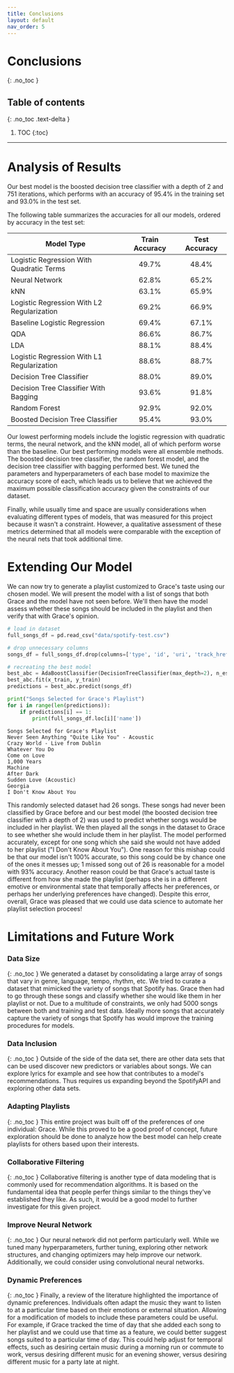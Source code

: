 ```yaml
---
title: Conclusions
layout: default
nav_order: 5
---
```


# Conclusions
{: .no_toc }

## Table of contents
{: .no_toc .text-delta }

1. TOC
{:toc}

---

# Analysis of Results
Our best model is the boosted decision tree classifier with a depth of 2 and 751 iterations, 
which performs with an accuracy of 95.4% in the training set and 93.0% in the test set.

The following table summarizes the accuracies for all our models, ordered by accuracy in the test set:

|                 Model Type                 | Train Accuracy      | Test Accuracy      |
|--------------------------------------------|:-------------------:|:------------------:|
|  Logistic Regression With Quadratic Terms  |       49.7%         |       48.4%        |
|                 Neural Network             |       62.8%         |       65.2%        |
|                     kNN                    |       63.1%         |       65.9%        |
| Logistic Regression With L2 Regularization |       69.2%         |       66.9%        |
|        Baseline Logistic Regression        |       69.4%         |       67.1%        |
|                     QDA                    |       86.6%         |       86.7%        |
|                     LDA                    |       88.1%         |       88.4%        |
| Logistic Regression With L1 Regularization |       88.6%         |       88.7%        |
|          Decision Tree Classifier          |       88.0%         |       89.0%        |
|    Decision Tree Classifier With Bagging   |       93.6%         |       91.8%        |
|               Random Forest                |       92.9%         |       92.0%        |
|       Boosted Decision Tree Classifier     |       95.4%         |       93.0%        |

Our lowest performing models include the logistic regression with quadratic terms, the neural network, and the kNN model, all of which perform worse than the baseline.
Our best performing models were all ensemble methods. 
The boosted decision tree classifier, the random forest model, and the decision tree classifier with bagging performed best.
We tuned the parameters and hyperparameters of each base model to maximize the accuracy score of each, 
which leads us to believe that we achieved the maximum possible classification accuracy given the constraints of our dataset.

Finally, while usually time and space are usually considerations when evaluating different types of models, 
that was measured for this project because it wasn't a constraint. 
However, a qualitative assessment of these metrics determined that all models were comparable with the exception of the neural nets that took additional time.

# Extending Our Model
We can now try to generate a playlist customized to Grace's taste using our chosen model. 
We will present the model with a list of songs that both Grace and the model have not seen before. 
We'll then have the model assess whether these songs should be included in the playlist and then verify that with Grace's opinion.


```python
# load in dataset
full_songs_df = pd.read_csv("data/spotify-test.csv")

# drop unnecessary columns
songs_df = full_songs_df.drop(columns=['type', 'id', 'uri', 'track_href', 'analysis_url', 'name', 'artist', 'Unnamed: 0'])
```


```python
# recreating the best model
best_abc = AdaBoostClassifier(DecisionTreeClassifier(max_depth=2), n_estimators=800, learning_rate = 0.05)
best_abc.fit(x_train, y_train)
predictions = best_abc.predict(songs_df)
```


```python
print("Songs Selected for Grace's Playlist")
for i in range(len(predictions)):
    if predictions[i] == 1:
        print(full_songs_df.loc[i]['name'])
```

    Songs Selected for Grace's Playlist
    Never Seen Anything "Quite Like You" - Acoustic
    Crazy World - Live from Dublin
    Whatever You Do
    Come on Love
    1,000 Years
    Machine
    After Dark
    Sudden Love (Acoustic)
    Georgia
    I Don't Know About You


This randomly selected dataset had 26 songs. 
These songs had never been classified by Grace before and our best model (the boosted decision tree classifier with a depth of 2) was used to predict whether songs would be included in her playlist. We then played all the songs in the dataset to Grace to see whether she would include them in her playlist. 
The model performed accurately, except for one song which she said she would not have added to her playlist ("I Don't Know About You"). 
One reason for this mishap could be that our model isn't 100% accurate, so this song could be by chance one of the ones it messes up; 1 missed song out of 26 is reasonable for a model with 93% accuracy. 
Another reason could be that Grace's actual taste is different from how she made the playlist (perhaps she is in a different emotive or environmental state that temporally affects her preferences, or perhaps her underlying preferences have changed). 
Despite this error, overall, Grace was pleased that we could use data science to automate her playlist selection procees!


# Limitations and Future Work
### Data Size
{: .no_toc }
We generated a dataset by consolidating a large array of songs that vary in genre, language, tempo, rhythm, etc. We tried to curate a dataset that mimicked the variety of songs that Spotify has. Grace then had to go through these songs and classify whether she would like them in her playlist or not. Due to a multitude of constraints, we only had 5000 songs between both and training and test data. Ideally more songs that accurately capture the variety of songs that Spotify has would improve the training procedures for models.

### Data Inclusion
{: .no_toc }
Outside of the side of the data set, there are other data sets that can be used discover new predictors or variables about songs. We can explore lyrics for example and see how that contributes to a model's recommendations. Thus requires us expanding beyond the SpotifyAPI and exploring other data sets.

### Adapting Playlists 
{: .no_toc }
This entire project was built off of the preferences of one individual: Grace. While this proved to be a good proof of concept, future exploration should be done to analyze how the best model can help create playlists for others based upon their interests. 

### Collaborative Filtering
{: .no_toc }
Collaborative filtering is another type of data modeling that is commonly used for recommendation algorithms. It is based on the fundamental idea that people perfer things similar to the things they've established they like. As such, it would be a good model to further investigate for this given project. 

### Improve Neural Network
{: .no_toc }
Our neural network did not perform particularly well.
While we tuned many hyperparameters, further tuning, exploring other network structures, and changing optimizers may help improve our network.
Additionally, we could consider using convolutional neural networks.

### Dynamic Preferences
{: .no_toc }
Finally, a review of the literature highlighted the importance of dynamic preferences.
Individuals often adapt the music they want to listen to at a particular time based on their emotions or external situation.
Allowing for a modification of models to include these parameters could be useful.
For example, if Grace tracked the time of day that she added each song to her playlist and we could use that time as a feature, we could better suggest songs suited to a particular time of day.
This could help adjust for temporal effects, such as desiring certain music during a morning run or commute to work, versus desiring different music for an evening shower, versus desiring different music for a party late at night.


